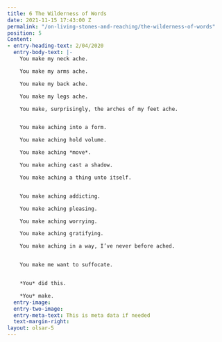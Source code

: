 ```yaml
---
title: 6 The Wilderness of Words
date: 2021-11-15 17:43:00 Z
permalink: "/on-living-stones-and-reaching/the-wilderness-of-words"
position: 5
Content:
- entry-heading-text: 2/04/2020
  entry-body-text: |-
    You make my neck ache.

    You make my arms ache.

    You make my back ache.

    You make my legs ache.

    You make, surprisingly, the arches of my feet ache.


    You make aching into a form.

    You make aching hold volume.

    You make aching *move*.

    You make aching cast a shadow.

    You make aching a thing unto itself.


    You make aching addicting.

    You make aching pleasing.

    You make aching worrying.

    You make aching gratifying.

    You make aching in a way, I’ve never before ached.


    You make me want to suffocate.


    *You* did this.

    *You* make.
  entry-image: 
  entry-two-image: 
  entry-meta-text: This is meta data if needed
  text-margin-right: 
layout: olsar-5
---
```


